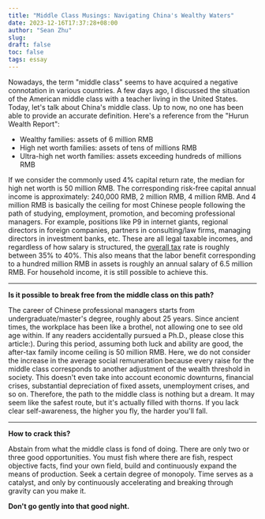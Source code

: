 ```yaml
---
title: "Middle Class Musings: Navigating China's Wealthy Waters"
date: 2023-12-16T17:37:28+08:00
author: "Sean Zhu"
slug:
draft: false
toc: false
tags: essay
---
```



Nowadays, the term "middle class" seems to have acquired a negative connotation in various countries. A few days ago, I discussed the situation of the American middle class with a teacher living in the United States. Today, let's talk about China's middle class. Up to now, no one has been able to provide an accurate definition. Here's a reference from the "Hurun Wealth Report":

* Wealthy families: assets of 6 million RMB
* High net worth families: assets of tens of millions RMB
* Ultra-high net worth families: assets exceeding hundreds of millions RMB 

If we consider the commonly used 4% capital return rate, the median for high net worth is 50 million RMB. The corresponding risk-free capital annual income is approximately: 240,000 RMB, 2 million RMB, 4 million RMB. And 4 million RMB is basically the ceiling for most Chinese people following the path of studying, employment, promotion, and becoming professional managers. For example, positions like P9 in internet giants, regional directors in foreign companies, partners in consulting/law firms, managing directors in investment banks, etc. These are all legal taxable incomes, and regardless of how salary is structured, the [overall tax](https://cn.talent.com/tax-calculator) rate is roughly between 35% to 40%. This also means that the labor benefit corresponding to a hundred million RMB in assets is roughly an annual salary of 6.5 million RMB. For household income, it is still possible to achieve this.

***
**Is it possible to break free from the middle class on this path?**

The career of Chinese professional managers starts from undergraduate/master's degree, roughly about 25 years. Since ancient times, the workplace has been like a brothel, not allowing one to see old age within. If any readers accidentally pursued a Ph.D., please close this article:). During this period, assuming both luck and ability are good, the after-tax family income ceiling is 50 million RMB. Here, we do not consider the increase in the average social remuneration because every raise for the middle class corresponds to another adjustment of the wealth threshold in society. This doesn't even take into account economic downturns, financial crises, substantial depreciation of fixed assets, unemployment crises, and so on. Therefore, the path to the middle class is nothing but a dream. It may seem like the safest route, but it's actually filled with thorns. If you lack clear self-awareness, the higher you fly, the harder you'll fall.

***
**How to crack this?**

Abstain from what the middle class is fond of doing. There are only two or three good opportunities. You must fish where there are fish, respect objective facts, find your own field, build and continuously expand the means of production. Seek a certain degree of monopoly. Time serves as a catalyst, and only by continuously accelerating and breaking through gravity can you make it.

**Don't go gently into that good night.**